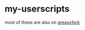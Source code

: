# my-userscripts
most of these are also on [greasyfork](https://greasyfork.org/en/users/12725-alistair1231)
